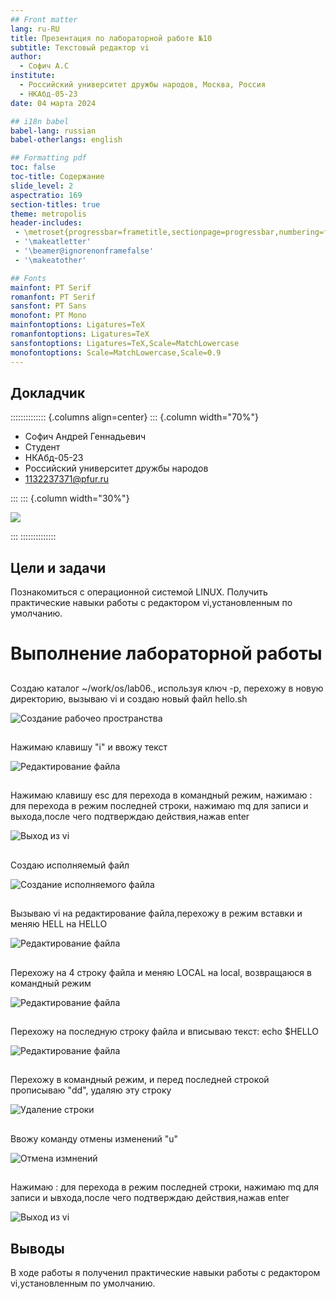 ```yaml
---
## Front matter
lang: ru-RU
title: Презентация по лабораторной работе №10
subtitle: Текстовый редактор vi
author:
  - Софич А.С
institute:
  - Российский университет дружбы народов, Москва, Россия
  - НКАбд-05-23
date: 04 марта 2024

## i18n babel
babel-lang: russian
babel-otherlangs: english

## Formatting pdf
toc: false
toc-title: Содержание
slide_level: 2
aspectratio: 169
section-titles: true
theme: metropolis
header-includes:
 - \metroset{progressbar=frametitle,sectionpage=progressbar,numbering=fraction}
 - '\makeatletter'
 - '\beamer@ignorenonframefalse'
 - '\makeatother'

## Fonts
mainfont: PT Serif
romanfont: PT Serif
sansfont: PT Sans
monofont: PT Mono
mainfontoptions: Ligatures=TeX
romanfontoptions: Ligatures=TeX
sansfontoptions: Ligatures=TeX,Scale=MatchLowercase
monofontoptions: Scale=MatchLowercase,Scale=0.9
---
```



## Докладчик

:::::::::::::: {.columns align=center}
::: {.column width="70%"}

  * Софич Андрей Геннадьевич
  * Студент
  * НКАбд-05-23
  * Российский университет дружбы народов
  * [1132237371@pfur.ru](mailto:1132237371@rudn.ru)

:::
::: {.column width="30%"}

![](./image/50.jpg)

:::
::::::::::::::


## Цели и задачи

Познакомиться с операционной системой LINUX. Получить практические навыки работы с редактором vi,установленным по умолчанию.




# Выполнение лабораторной работы

## 

Создаю каталог ~/work/os/lab06., используя ключ -р, перехожу в новую директорию, вызываю vi и создаю новый файл hello.sh

![Создание рабочео пространства](image/1.jpg)

## 

Нажимаю клавишу "i" и ввожу текст

![Редактирование файла](image/2.jpg)

## 

Нажимаю клавишу esc для перехода в командный режим, нажимаю : для перехода в режим последней строки, нажимаю mq для записи и выхода,после чего подтверждаю действия,нажав enter

![Выход из vi](image/3.jpg)

##

Создаю исполняемый файл

![Создание исполняемого файла](image/4.jpg)

##

Вызываю vi на редактирование файла,перехожу в режим вставки и меняю HELL на HELLO 

![Редактирование файла](image/5.jpg)

##

Перехожу на 4 строку файла и меняю LOCAL на local, возвращаюся в командный режим

![Редактирование файла](image/6.jpg)

## 

Перехожу на последную строку файла и вписываю текст: echo $HELLO 

![Редактирование файла](image/7.jpg)

##

Перехожу в командный режим, и перед последней строкой прописываю "dd", удаляю эту строку

![Удаление строки](image/8.jpg)

##

Ввожу команду отмены изменений "u"

![Отмена измнений](image/9.jpg)

##

Нажимаю : для перехода в режим последней строки, нажимаю mq для записи и ывхода,после чего подтверждаю действия,нажав enter

![Выход из vi](image/10.jpg)

## Выводы

В ходе работы я полученил практические навыки работы с редактором vi,установленным по умолчанию.

